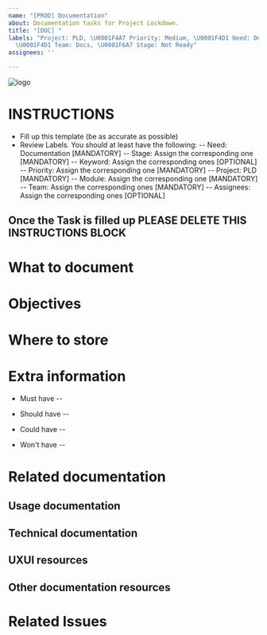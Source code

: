 ```yaml
---
name: "[PROD] Documentation"
about: Documentation tasks for Project Lockdown.
title: "[DOC] "
labels: "Project: PLD, \U0001F4A7 Priority: Medium, \U0001F4D1 Need: Documentation,
  \U0001F4D1 Team: Docs, \U0001F6A7 Stage: Not Ready"
assignees: ''

---
```


![logo](https://user-images.githubusercontent.com/9198668/85232285-68543380-b430-11ea-8353-1aafb79baf78.png) 

# INSTRUCTIONS
- Fill up this template (be as accurate as possible)
- Review Labels. You should at least have the following:
 -- Need: Documentation [MANDATORY]
 -- Stage: Assign the corresponding one [MANDATORY]
 -- Keyword: Assign the corresponding ones [OPTIONAL]
 -- Priority: Assign the corresponding one [MANDATORY] 
 -- Project: PLD [MANDATORY]
 -- Module: Assign the corresponding one [MANDATORY]
 -- Team: Assign the corresponding ones [MANDATORY]
 -- Assignees: Assign the corresponding ones [OPTIONAL]

Once the Task is filled up PLEASE DELETE THIS INSTRUCTIONS BLOCK
---

# What to document


# Objectives


# Where to store


# Extra information
- Must have
 -- 

- Should have
 -- 

- Could have
 -- 

- Won't have
 -- 

# Related documentation
## Usage documentation

## Technical documentation

## UXUI resources

## Other documentation resources

# Related Issues
<!--stackedit_data:
eyJoaXN0b3J5IjpbLTkwMTA4MDExNF19
-->
